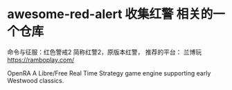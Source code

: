 # awesome-red-alert 收集红警 相关的一个仓库

命令与征服：红色警戒2 简称红警2，原版本红警， 推荐的平台： 兰博玩 https://ramboplay.com/


OpenRA  A Libre/Free Real Time Strategy game engine supporting early Westwood classics.
